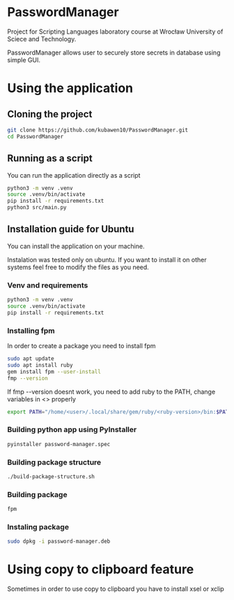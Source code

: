 # PasswordManager
Project for Scripting Languages laboratory course at Wrocław University of Sciece and Technology.

PasswordManager allows user to securely store secrets in database using simple GUI.

# Using the application
## Cloning the project
```bash
git clone https://github.com/kubawen10/PasswordManager.git
cd PasswordManager
```

## Running as a script
You can run the application directly as a script 

```bash
python3 -m venv .venv
source .venv/bin/activate
pip install -r requirements.txt
python3 src/main.py
```

## Installation guide for Ubuntu
You can install the application on your machine.

Instalation was tested only on ubuntu. If you want to install it on other systems feel free to modify the files as you need.

### Venv and requirements
```bash
python3 -m venv .venv
source .venv/bin/activate
pip install -r requirements.txt
```

### Installing fpm
In order to create a package you need to install fpm
```bash
sudo apt update
sudo apt install ruby
gem install fpm --user-install
fmp --version
```

If fmp --version doesnt work, you need to add ruby to the PATH, change variables in <> properly
```bash
export PATH="/home/<user>/.local/share/gem/ruby/<ruby-version>/bin:$PATH"
```

### Building python app using PyInstaller

```bash
pyinstaller password-manager.spec
```

### Building package structure
```bash
./build-package-structure.sh
```

### Building package
```bash
fpm
```

### Instaling package
```bash
sudo dpkg -i password-manager.deb
```

# Using copy to clipboard feature
Sometimes in order to use copy to clipboard you have to install xsel or xclip